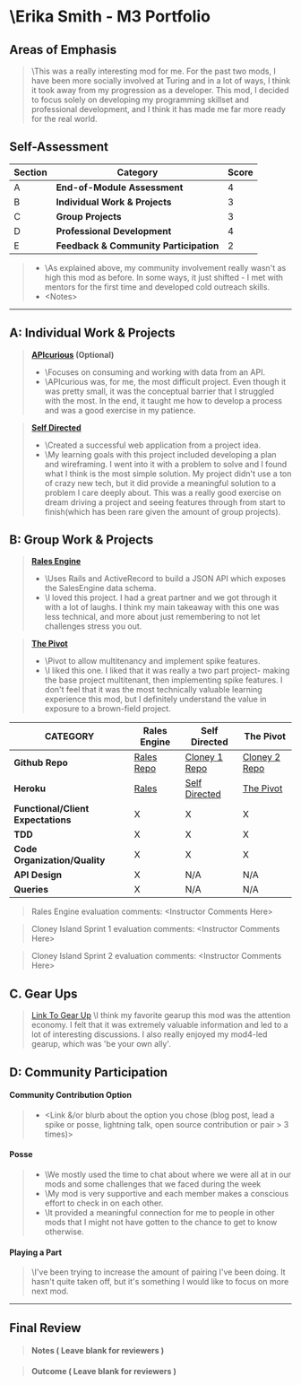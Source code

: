# \Erika Smith - M3 Portfolio

## Areas of Emphasis

> \This was a really interesting mod for me. For the past two mods, I have been more socially involved at Turing and in a lot of ways, I think it took away from my progression as a developer. This mod, I decided to focus solely on developing my programming skillset and professional development, and I think it has made me far more ready for the real world.

## Self-Assessment

| Section | Category | Score |
| --- | ----- | --- |
| A | **End-of-Module Assessment** | 4 |
| B | **Individual Work & Projects** | 3 |
| C | **Group Projects** | 3 |
| D | **Professional Development** | 4 |
| E | **Feedback & Community Participation** | 2 |

>* \As explained above, my community involvement really wasn't as high this mod as before. In some ways, it just shifted - I met with mentors for the first time and developed cold outreach skills.
>* \<Notes>

-----------------------

## A: Individual Work & Projects

> **[APIcurious](http://backend.turing.io/module3/projects/apicurious) (Optional)**
>* \Focuses on consuming and working with data from an API.
>* \APIcurious was, for me, the most difficult project. Even though it was pretty small, it was the conceptual barrier that I struggled with the most. In the end, it taught me how to develop a process and was a good exercise in my patience.

> **[Self Directed](http://backend.turing.io/module3/projects/self_directed_project)**
>* \Created a successful web application from a project idea.
>* \My learning goals with this project included developing a plan and wireframing. I went into it with a problem to solve and I found what I think is the most simple solution. My project didn't use a ton of crazy new tech, but it did provide a meaningful solution to a problem I care deeply about. This was a really good exercise on dream driving a project and seeing features through from start to finish(which has been rare given the amount of group projects).

## B: Group Work & Projects

> **[Rales Engine](http://backend.turing.io/module3/projects/rails_engine)**
>* \Uses Rails and ActiveRecord to build a JSON API which exposes the SalesEngine data schema.
>* \I loved this project. I had a great partner and we got through it with a lot of laughs. I think my main takeaway with this one was less technical, and more about just remembering to not let challenges stress you out.

> **[The Pivot](http://backend.turing.io/module3/projects/the_pivot)**
>* \Pivot to allow multitenancy and implement spike features.
>* \I liked this one. I liked that it was really a two part project- making the base project multitenant, then implementing spike features. I don't feel that it was the most technically valuable learning experience this mod, but I definitely understand the value in exposure to a brown-field project.

| CATEGORY | Rales Engine | Self Directed | The Pivot |
| --- | --- | --- | --- |
| **Github Repo** | [Rales Repo](https://) | [Cloney 1 Repo](https://) | [Cloney 2 Repo](https://) |
| **Heroku** | [Rales](https://) | [Self Directed](https://) | [The Pivot](https://) |
| **Functional/Client Expectations** | X | X | X |
| **TDD** | X | X | X |
| **Code Organization/Quality** | X | X | X |
| **API Design** | X | N/A | N/A |
| **Queries** | X | N/A | N/A |

> Rales Engine evaluation comments:
\<Instructor Comments Here>

> Cloney Island Sprint 1 evaluation comments:
\<Instructor Comments Here>

> Cloney Island Sprint 2 evaluation comments:
\<Instructor Comments Here>

## C. **Gear Ups**

> [Link To Gear Up]()
\I think my favorite gearup this mod was the attention economy. I felt that it was extremely valuable information and led to a lot of interesting discussions. I also really enjoyed my mod4-led gearup, which was 'be your own ally'.

## D: Community Participation

#### **Community Contribution Option**
>* \<Link &/or blurb about the option you chose (blog post, lead a spike or posse, lightning talk, open source contribution or pair > 3 times)>

#### **Posse**
  >* \We mostly used the time to chat about where we were all at in our mods and some challenges that we faced during the week
  >* \My mod is very supportive and each member makes a conscious effort to check in on each other.
  >* \It provided a meaningful connection for me to people in other mods that I might not have gotten to the chance to get to know otherwise.

#### **Playing a Part**

> \I've been trying to increase the amount of pairing I've been doing. It hasn't quite taken off, but it's something I would like to focus on more next mod.

------------------

## Final Review

> #### Notes ( Leave blank for reviewers )

> #### Outcome ( Leave blank for reviewers )